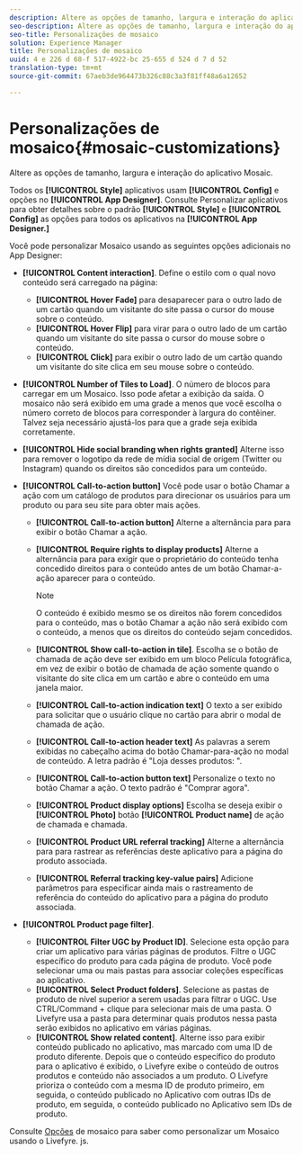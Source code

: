 ```yaml
---
description: Altere as opções de tamanho, largura e interação do aplicativo Mosaic.
seo-description: Altere as opções de tamanho, largura e interação do aplicativo Mosaic.
seo-title: Personalizações de mosaico
solution: Experience Manager
title: Personalizações de mosaico
uuid: 4 e 226 d 68-f 517-4922-bc 25-655 d 524 d 7 d 52
translation-type: tm+mt
source-git-commit: 67aeb3de964473b326c88c3a3f81ff48a6a12652

---
```



# Personalizações de mosaico{#mosaic-customizations}

Altere as opções de tamanho, largura e interação do aplicativo Mosaic.

Todos os **[!UICONTROL Style]** aplicativos usam **[!UICONTROL Config]** e opções no **[!UICONTROL App Designer]**. Consulte Personalizar aplicativos para obter detalhes sobre o padrão **[!UICONTROL Style]** e **[!UICONTROL Config]** as opções para todos os aplicativos na **[!UICONTROL App Designer.]**

Você pode personalizar Mosaico usando as seguintes opções adicionais no App Designer:

* **[!UICONTROL Content interaction]**. Define o estilo com o qual novo conteúdo será carregado na página:

   * **[!UICONTROL Hover Fade]** para desaparecer para o outro lado de um cartão quando um visitante do site passa o cursor do mouse sobre o conteúdo.
   * **[!UICONTROL Hover Flip]** para virar para o outro lado de um cartão quando um visitante do site passa o cursor do mouse sobre o conteúdo.
   * **[!UICONTROL Click]** para exibir o outro lado de um cartão quando um visitante do site clica em seu mouse sobre o conteúdo.

* **[!UICONTROL Number of Tiles to Load]**. O número de blocos para carregar em um Mosaico. Isso pode afetar a exibição da saída. O mosaico não será exibido em uma grade a menos que você escolha o número correto de blocos para corresponder à largura do contêiner. Talvez seja necessário ajustá-los para que a grade seja exibida corretamente.
* **[!UICONTROL Hide social branding when rights granted]** Alterne isso para remover o logotipo da rede de mídia social de origem (Twitter ou Instagram) quando os direitos são concedidos para um conteúdo.

* **[!UICONTROL Call-to-action button]** Você pode usar o botão Chamar a ação com um catálogo de produtos para direcionar os usuários para um produto ou para seu site para obter mais ações.

   * **[!UICONTROL Call-to-action button]** Alterne a alternância para para exibir o botão Chamar a ação.

   * **[!UICONTROL Require rights to display products]** Alterne a alternância para para exigir que o proprietário do conteúdo tenha concedido direitos para o conteúdo antes de um botão Chamar-a-ação aparecer para o conteúdo.

      >[!NOTE]
      >
      >O conteúdo é exibido mesmo se os direitos não forem concedidos para o conteúdo, mas o botão Chamar a ação não será exibido com o conteúdo, a menos que os direitos do conteúdo sejam concedidos.

   * **[!UICONTROL Show call-to-action in tile]**. Escolha se o botão de chamada de ação deve ser exibido em um bloco Película fotográfica, em vez de exibir o botão de chamada de ação somente quando o visitante do site clica em um cartão e abre o conteúdo em uma janela maior.
   * **[!UICONTROL Call-to-action indication text]** O texto a ser exibido para solicitar que o usuário clique no cartão para abrir o modal de chamada de ação.

   * **[!UICONTROL Call-to-action header text]** As palavras a serem exibidas no cabeçalho acima do botão Chamar-para-ação no modal de conteúdo. A letra padrão é "Loja desses produtos: ".

   * **[!UICONTROL Call-to-action button text]** Personalize o texto no botão Chamar a ação. O texto padrão é "Comprar agora".

   * **[!UICONTROL Product display options]** Escolha se deseja exibir o **[!UICONTROL Photo]** botão **[!UICONTROL Product name]** de ação de chamada e chamada.

   * **[!UICONTROL Product URL referral tracking]** Alterne a alternância para para rastrear as referências deste aplicativo para a página do produto associada.

   * **[!UICONTROL Referral tracking key-value pairs]** Adicione parâmetros para especificar ainda mais o rastreamento de referência do conteúdo do aplicativo para a página do produto associada.

* **[!UICONTROL Product page filter]**.

   * **[!UICONTROL Filter UGC by Product ID]**. Selecione esta opção para criar um aplicativo para várias páginas de produtos. Filtre o UGC específico do produto para cada página de produto. Você pode selecionar uma ou mais pastas para associar coleções específicas ao aplicativo.
   * **[!UICONTROL Select Product folders]**. Selecione as pastas de produto de nível superior a serem usadas para filtrar o UGC. Use CTRL/Command + clique para selecionar mais de uma pasta. O Livefyre usa a pasta para determinar quais produtos nessa pasta serão exibidos no aplicativo em várias páginas.
   * **[!UICONTROL Show related content]**. Alterne isso para exibir conteúdo publicado no aplicativo, mas marcado com uma ID de produto diferente. Depois que o conteúdo específico do produto para o aplicativo é exibido, o Livefyre exibe o conteúdo de outros produtos e conteúdo não associados a um produto. O Livefyre prioriza o conteúdo com a mesma ID de produto primeiro, em seguida, o conteúdo publicado no Aplicativo com outras IDs de produto, em seguida, o conteúdo publicado no Aplicativo sem IDs de produto.

Consulte [Opções](/help/implementation/c-getting-started/c-implementation-process/c-using-livefyre.js-to-create-customize-and-use-apps-on-your-site.md) de mosaico para saber como personalizar um Mosaico usando o Livefyre. js.
